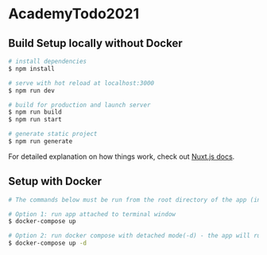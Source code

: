 # AcademyTodo2021

## Build Setup locally without Docker

```bash
# install dependencies
$ npm install

# serve with hot reload at localhost:3000
$ npm run dev

# build for production and launch server
$ npm run build
$ npm run start

# generate static project
$ npm run generate
```

For detailed explanation on how things work, check out [Nuxt.js docs](https://nuxtjs.org).

## Setup with Docker

```bash
# The commands below must be run from the root directory of the app (in this case the "Client" folder)

# Option 1: run app attached to terminal window
$ docker-compose up

# Option 2: run docker compose with detached mode(-d) - the app will run in the background on your computer, even though you close the terminal window
$ docker-compose up -d
```
